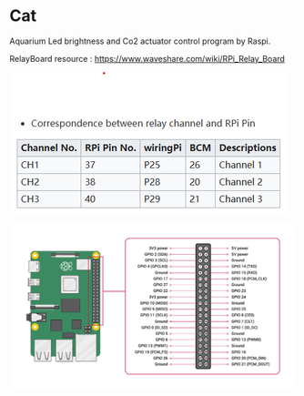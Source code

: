 # Cat
Aquarium Led brightness and Co2 actuator control program by Raspi.

RelayBoard resource : https://www.waveshare.com/wiki/RPi_Relay_Board

![alt text](image-1.png)


![alt text](image.png)

